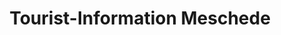 ---
title: "Tourist-Information Meschede"
url: /meschede/tourist-information-meschede/
shop: Reisebüro
---